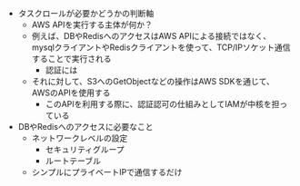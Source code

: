 - タスクロールが必要かどうかの判断軸
    - AWS APIを実行する主体が何か？
    - 例えば、DBやRedisへのアクセスはAWS APIによる接続ではなく、mysqlクライアントやRedisクライアントを使って、TCP/IPソケット通信することで実行される
        - 認証には
    - それに対して、S3へのGetObjectなどの操作はAWS SDKを通じて、AWSのAPIを使用する
        - このAPIを利用する際に、認証認可の仕組みとしてIAMが中核を担っている
- DBやRedisへのアクセスに必要なこと
    - ネットワークレベルの設定
        - セキュリティグループ
        - ルートテーブル
    - シンプルにプライベートIPで通信するだけ